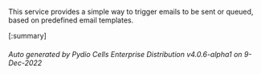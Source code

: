 






This service provides a simple way to trigger emails to be sent or queued, based on predefined email templates.

[:summary]

###### Auto generated by Pydio Cells Enterprise Distribution v4.0.6-alpha1 on 9-Dec-2022
